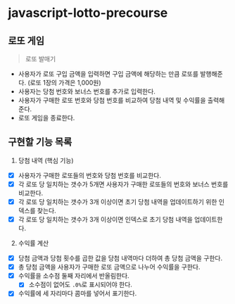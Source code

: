 # javascript-lotto-precourse

## 로또 게임

> 로또 발매기

- 사용자가 로또 구입 금액을 입력하면 구입 금액에 해당하는 만큼 로또를 발행해준다. (로또 1장의 가격은 1,000원)
- 사용자는 당첨 번호와 보너스 번호를 추가로 입력한다.
- 사용자가 구매한 로또 번호와 당첨 번호를 비교하여 당첨 내역 및 수익률을 출력해준다.
- 로또 게임을 종료한다.

## 구현할 기능 목록

1. 당첨 내역 (핵심 기능)

- [x] 사용자가 구매한 로또들의 번호와 당첨 번호를 비교한다.
- [x] 각 로또 당 일치하는 갯수가 5개면 사용자가 구매한 로또들의 번호와 보너스 번호를 비교한다.
- [x] 각 로또 당 일치하는 갯수가 3개 이상이면 초기 당첨 내역을 업데이트하기 위한 인덱스를 찾는다.
- [x] 각 로또 당 일치하는 갯수가 3개 이상이면 인덱스로 초기 당첨 내역을 업데이트한다.

2. 수익률 계산

- [x] 당첨 금액과 당첨 횟수를 곱한 값을 당첨 내역마다 더하여 총 당첨 금액을 구한다.
- [x] 총 당첨 금액을 사용자가 구매한 로또 금액으로 나누어 수익률을 구한다.
- [x] 수익률을 소수점 둘째 자리에서 반올림한다.
  - [x] 소수점이 없어도 `.0%`로 표시되어야 한다.
- [x] 수익률에 세 자리마다 콤마를 넣어서 표기한다.
